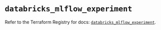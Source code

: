 # `databricks_mlflow_experiment`

Refer to the Terraform Registry for docs: [`databricks_mlflow_experiment`](https://registry.terraform.io/providers/databricks/databricks/1.60.0/docs/resources/mlflow_experiment).
